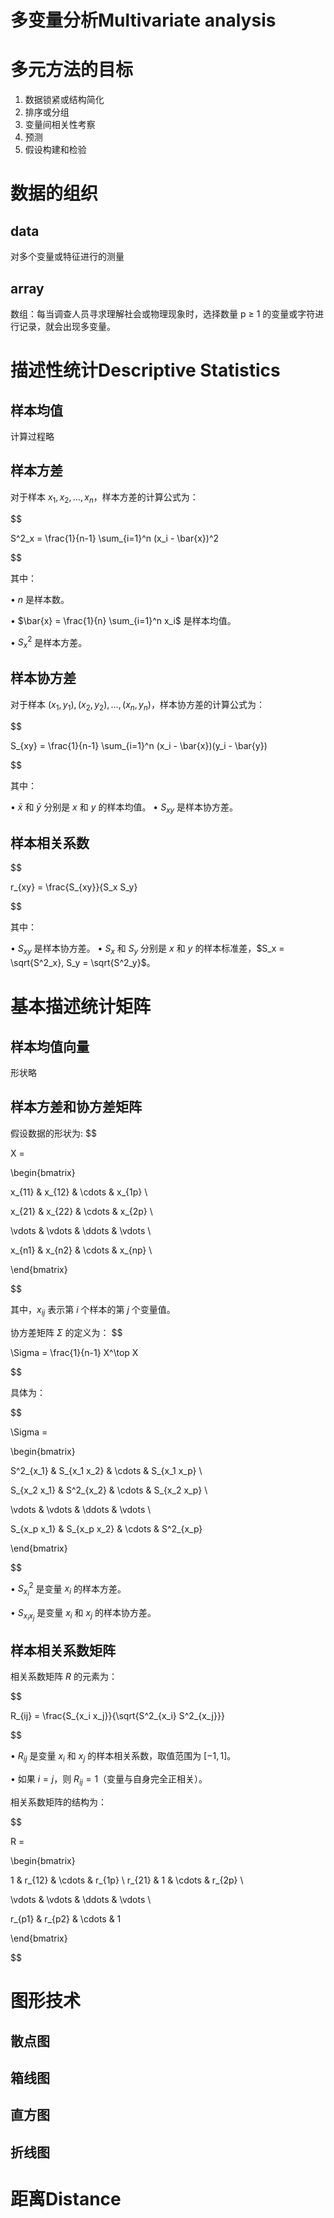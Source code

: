
# 多变量分析Multivariate analysis

# 多元方法的目标

1. 数据锁紧或结构简化
2. 排序或分组
3.  变量间相关性考察
4. 预测
5. 假设构建和检验

# 数据的组织

## data 

对多个变量或特征进行的测量

## array

数组：每当调查人员寻求理解社会或物理现象时，选择数量 p ≥ 1 的变量或字符进行记录，就会出现多变量。

# 描述性统计Descriptive Statistics

## 样本均值 

 计算过程略

##  样本方差

对于样本 ${x_1, x_2, \dots, x_n}$，样本方差的计算公式为：

$$

S^2_x = \frac{1}{n-1} \sum_{i=1}^n (x_i - \bar{x})^2

$$

其中：

• $n$ 是样本数。

• $\bar{x} = \frac{1}{n} \sum_{i=1}^n x_i$ 是样本均值。

• $S^2_x$ 是样本方差。
## 样本协方差

对于样本 ${(x_1, y_1), (x_2, y_2), \dots, (x_n, y_n)}$，样本协方差的计算公式为：

$$

S_{xy} = \frac{1}{n-1} \sum_{i=1}^n (x_i - \bar{x})(y_i - \bar{y})

$$

其中：

• $\bar{x}$ 和 $\bar{y}$ 分别是 $x$ 和 $y$ 的样本均值。
• $S_{xy}$ 是样本协方差。

## 样本相关系数

$$

r_{xy} = \frac{S_{xy}}{S_x S_y}

$$

其中：

• $S_{xy}$ 是样本协方差。
• $S_x$ 和 $S_y$ 分别是 $x$ 和 $y$ 的样本标准差，$S_x = \sqrt{S^2_x}, S_y = \sqrt{S^2_y}$。

# 基本描述统计矩阵

## 样本均值向量

形状略

## 样本方差和协方差矩阵

假设数据的形状为:
$$

X =

\begin{bmatrix}

x_{11} & x_{12} & \cdots & x_{1p} \\

x_{21} & x_{22} & \cdots & x_{2p} \\

\vdots & \vdots & \ddots & \vdots \\

x_{n1} & x_{n2} & \cdots & x_{np} \\   

\end{bmatrix}

$$

其中，$x_{ij}$ 表示第 $i$ 个样本的第 $j$ 个变量值。

协方差矩阵 $\Sigma$ 的定义为：
$$

\Sigma = \frac{1}{n-1} X^\top X

$$

具体为：

$$

\Sigma =

\begin{bmatrix}

S^2_{x_1} & S_{x_1 x_2} & \cdots & S_{x_1 x_p} \\

S_{x_2 x_1} & S^2_{x_2} & \cdots & S_{x_2 x_p} \\ 

\vdots & \vdots & \ddots & \vdots \\

S_{x_p x_1} & S_{x_p x_2} & \cdots & S^2_{x_p}

\end{bmatrix}

$$

• $S^2_{x_i}$ 是变量 $x_i$ 的样本方差。

• $S_{x_i x_j}$ 是变量 $x_i$ 和 $x_j$ 的样本协方差。

## 样本相关系数矩阵

相关系数矩阵 $R$ 的元素为：

$$

R_{ij} = \frac{S_{x_i x_j}}{\sqrt{S^2_{x_i} S^2_{x_j}}}

$$

• $R_{ij}$ 是变量 $x_i$ 和 $x_j$ 的样本相关系数，取值范围为 $[-1, 1]$。

• 如果 $i = j$，则 $R_{ij} = 1$（变量与自身完全正相关）。

相关系数矩阵的结构为：

$$

R =

\begin{bmatrix}

1 & r_{12} & \cdots & r_{1p} \\
r_{21} & 1 & \cdots & r_{2p} \\

\vdots & \vdots & \ddots & \vdots \\

r_{p1} & r_{p2} & \cdots & 1

\end{bmatrix}

$$

# 图形技术

## 散点图

## 箱线图

## 直方图

## 折线图

# 距离Distance



